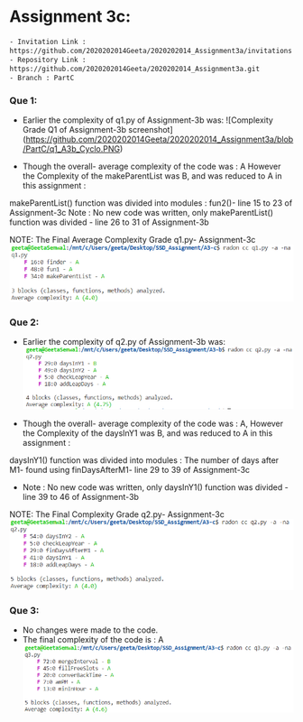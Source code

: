# Assignment 3c:
    - Invitation Link : https://github.com/2020202014Geeta/2020202014_Assignment3a/invitations
	- Repository Link : https://github.com/2020202014Geeta/2020202014_Assignment3a.git
	- Branch : PartC
	
### Que 1:
     
- Earlier the complexity of q1.py of Assignment-3b was:
![Complexity Grade Q1 of Assignment-3b screenshot] (https://github.com/2020202014Geeta/2020202014_Assignment3a/blob/PartC/q1_A3b_Cyclo.PNG) 

- Though the overall- average complexity of the code was : A 
However the Complexity of the makeParentList was B, and was reduced to A in this assignment : 

makeParentList() function was divided into modules : fun2()- line 15 to 23 of Assignment-3c
Note : No new code was written, only makeParentList() function was divided - line 26 to 31 of Assignment-3b

NOTE: The Final Average Complexity Grade q1.py- Assignment-3c
     ![Complexity Grade Q1 screenshot](https://github.com/2020202014Geeta/2020202014_Assignment3a/blob/PartC/q1_Cyclo.PNG)


### Que 2:  
- Earlier the complexity of q2.py of Assignment-3b was:
![Complexity Grade Q2 of Assignment-3b screenshot](https://github.com/2020202014Geeta/2020202014_Assignment3a/blob/PartC/q2_A3b_Cyclo.PNG)

- Though the overall- average complexity of the code was : A, 
However the Complexity of the daysInY1 was B, and was reduced to A in this assignment : 

daysInY1() function was divided into modules : The number of days after M1- found using finDaysAfterM1- line 29 to 39 of Assignment-3c
- Note : No new code was written, only daysInY1() function was divided - line 39 to 46 of Assignment-3b

NOTE: The Final Complexity Grade q2.py- Assignment-3c
     ![Complexity Grade Q2 screenshot](https://github.com/2020202014Geeta/2020202014_Assignment3a/blob/PartC/q2_Cyclo.PNG)


### Que 3:
- No changes were made to the code.
- The final complexity of the code is : A 
 ![Complexity Grade Q3 screenshot](https://github.com/2020202014Geeta/2020202014_Assignment3a/blob/PartC/q3_Cyclo.PNG)
    
      


